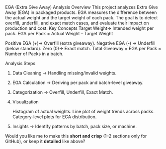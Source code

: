 EGA (Extra Give Away) Analysis
Overview
This project analyzes Extra Give Away (EGA) in packaged products.
EGA measures the difference between the actual weight and the target weight of each pack. The goal is to detect overfill, underfill, and  exact match cases,
and evaluate their impact on production and cost.
 Key Concepts
Target Weight→ Intended weight per pack.
EGA per Pack = Actual Weight – Target Weight

Positive EGA (+)→ Overfill (extra giveaway).
  Negative EGA (-) → Underfill (below standard).
  Zero (0)→ Exact match.
Total Giveaway = EGA per Pack × Number of Packs in a batch.

Analysis Steps

1. Data Cleaning → Handling missing/invalid weights.
2. EGA Calculation → Deriving per pack and batch-level giveaway.
3. Categorization → Overfill, Underfill, Exact Match.
4. Visualization

   Histogram of actual weights.
   Line plot of weight trends across packs.
    Category-level plots for EGA distribution.
5. Insights → Identify patterns by batch, pack size, or machine.




Would you like me to make this **short and crisp** (1–2 sections only for GitHub), or keep it **detailed** like above?
